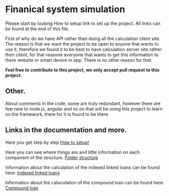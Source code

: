 # Finanical system simulation

Please start by looking How to setup link to set up the project. All links can be found at the end of this file.

First of why do we have API rather than doing all the calculation client site. The reason is that we want the project to be open to anyone that wants to use it, therefore we found it to be best to have calculation server site rather then client, for that reasone everyone that wants to get this information to there website or smart device in app. There is no other reason for that. 

**Feel free to contribute to this project, we only accept pull request to this project.**

## Other. 

About comments in the code, some are truly redundant, however there are few new to node.js, angular and so on that will be using this project to learn on the framework, there for it is found to be there. 


## Links in the documentation and more. 

Here you get step by step [How to setup!](https://github.com/BjarniLeifs/Financial-system-simulation/blob/master/documentation/howtostart.md)

Here you can see where things are and little information on each component of the structure. [Folder structure](https://github.com/BjarniLeifs/Financial-system-simulation/blob/master/documentation/foldersturcture.MD)

Information about the calculation of the indexed linked loans can be found here. [Indexed linked loans](https://github.com/BjarniLeifs/Financial-system-simulation/blob/master/documentation/indexedloan.md)

Information about the caluculation of the compound loan can be found here. [Compound loan](https://github.com/BjarniLeifs/Financial-system-simulation/blob/master/documentation/compoundlaon.md)

